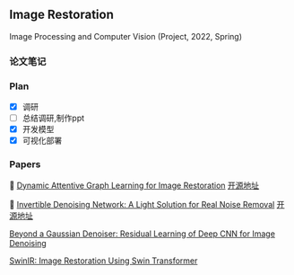 Image Restoration
---
Image Processing and Computer Vision (Project, 2022, Spring)
### 论文笔记

### Plan
- [x] 调研
- [ ] 总结调研,制作ppt
- [x] 开发模型
- [x] 可视化部署

### Papers

🌟 [Dynamic Attentive Graph Learning for Image Restoration](https://arxiv.org/abs/2109.06620)
[开源地址](https://github.com/jianzhangcs/DAGL)

:star2: [Invertible Denoising Network: A Light Solution for Real Noise Removal](https://arxiv.org/abs/2104.10546)
[开源地址](https://github.com/Yang-Liu1082/InvDN)

[Beyond a Gaussian Denoiser: Residual Learning of Deep CNN for Image Denoising](https://arxiv.org/pdf/1608.03981.pdf)

[SwinIR: Image Restoration Using Swin Transformer](https://openaccess.thecvf.com/content/ICCV2021W/AIM/papers/Liang_SwinIR_Image_Restoration_Using_Swin_Transformer_ICCVW_2021_paper.pdf)


